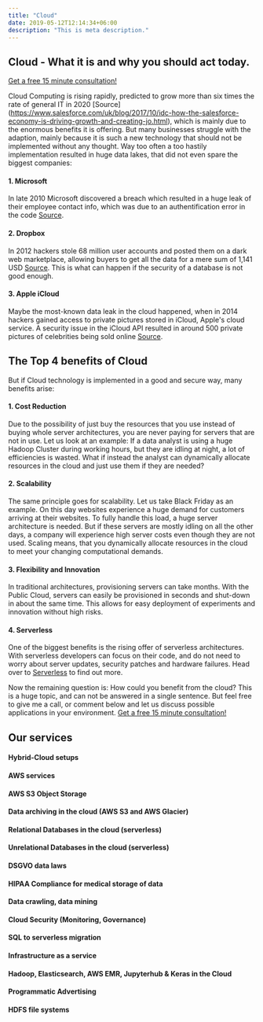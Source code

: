 ```yaml
---
title: "Cloud"
date: 2019-05-12T12:14:34+06:00
description: "This is meta description."
---
```


## Cloud - What it is and why you should act today.

[Get a free 15 minute consultation!](/contact)

Cloud Computing is rising rapidly, predicted to grow more than six times the rate of general IT in 2020 [Source] (https://www.salesforce.com/uk/blog/2017/10/idc-how-the-salesforce-economy-is-driving-growth-and-creating-jo.html), which is mainly due to the enormous benefits it is offering. But many businesses struggle with the adaption, mainly because it is such a new technology that should not be implemented without any thought. Way too often a too hastily implementation resulted in huge data lakes, that did not even spare the biggest companies:

#### 1. Microsoft
In late 2010 Microsoft discovered a breach which resulted in a huge leak of their employee contact info, which was due to an authentification error in the code [Source](https://www.pcworld.com/article/214775/microsoft_cloud_data_breach_sign_of_future.html).

#### 2. Dropbox
In 2012 hackers stole 68 million user accounts and posted them on a dark web marketplace, allowing buyers to get all the data for a mere sum of 1,141 USD [Source](https://www.bbc.com/news/technology-37232635). This is what can happen if the security of a database is not good enough.

#### 3. Apple iCloud
Maybe the most-known data leak in the cloud happened, when in 2014 hackers gained access to private pictures stored in iCloud, Apple's cloud service. A security issue in the iCloud API resulted in around 500 private pictures of celebrities being sold online [Source](https://en.wikipedia.org/wiki/ICloud_leaks_of_celebrity_photos).

## The Top 4 benefits of Cloud

But if Cloud technology is implemented in a good and secure way, many benefits arise:

#### 1. Cost Reduction

Due to the possibility of just buy the resources that you use instead of buying whole server architectures, you are never paying for servers that are not in use. Let us look at an example: If a data analyst is using a huge Hadoop Cluster during working hours, but they are idling at night, a lot of efficiencies is wasted. What if instead the analyst can dynamically allocate resources in the cloud and just use them if they are needed?

#### 2. Scalability

The same principle goes for scalability. Let us take Black Friday as an example. On this day websites experience a huge demand for customers arriving at their websites. To fully handle this load, a huge server architecture is needed. But if these servers are mostly idling on all the other days, a company will experience high server costs even though they are not used. Scaling means, that you dynamically allocate resources in the cloud to meet your changing computational demands.

#### 3. Flexibility and Innovation

In traditional architectures, provisioning servers can take months. With the Public Cloud, servers can easily be provisioned in seconds and shut-down in about the same time. This allows for easy deployment of experiments and innovation without high risks.

#### 4. Serverless

One of the biggest benefits is the rising offer of serverless architectures. With serverless developers can focus on their code, and do not need to worry about server updates, security patches and hardware failures. Head over to [Serverless](/services/serverless) to find out more.

Now the remaining question is: How could you benefit from the cloud? This is a huge topic, and can not be answered in a single sentence. But feel free to give me a call, or comment below and let us discuss possible applications in your environment.
[Get a free 15 minute consultation!](/contact)



## Our services

#### Hybrid-Cloud setups
#### AWS services
#### AWS S3 Object Storage
#### Data archiving in the cloud (AWS S3 and AWS Glacier)
#### Relational Databases in the cloud (serverless)
#### Unrelational Databases in the cloud (serverless)
#### DSGVO data laws
#### HIPAA Compliance for medical storage of data
#### Data crawling, data mining
#### Cloud Security (Monitoring, Governance)
#### SQL to serverless migration
#### Infrastructure as a service
#### Hadoop, Elasticsearch, AWS EMR, Jupyterhub & Keras in the Cloud
#### Programmatic Advertising
#### HDFS file systems
